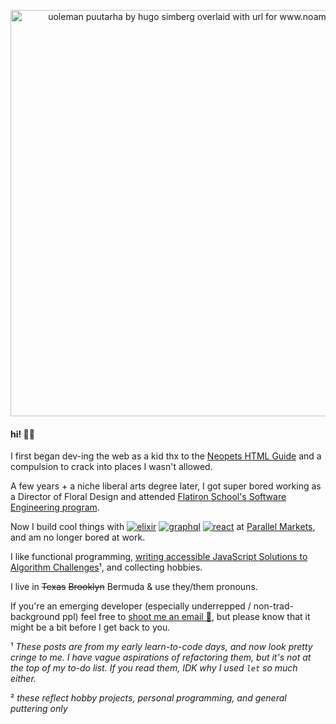 
<p align="center">
  <a href="https://www.noamsauerutley.com/"><img width="650" alt="uoleman puutarha by hugo simberg overlaid with url for www.noamsauerutley.com" src="https://user-images.githubusercontent.com/17517253/114214423-aa585280-993a-11eb-985a-48c86a9d9dd0.png"></a>
</p>
  
#### hi! 👋🏻
I first began dev-ing the web as a kid thx to the [Neopets HTML Guide](http://www.neopets.com/help/html1.phtml) and a compulsion to crack into places I wasn't allowed. 

A few years + a niche liberal arts degree later, I got super bored working as a Director of Floral Design and attended [Flatiron School's Software Engineering program](https://flatironschool.com/career-courses/coding-bootcamp). 

Now I build cool things with <a href="https://elixir-lang.org/"><img alt="elixir" src="https://img.shields.io/badge/Elixir-informational?style=flat&logo=elixir&logoColor=9ba4b4&color=31363e"></a> <a href="https://graphql.org/"><img alt="graphql" src="https://img.shields.io/badge/Graphql-informational?style=flat&logo=graphql&logoColor=9ba4b4&color=31363e"></a> <a href="https://reactjs.org/"><img alt="react" src="https://img.shields.io/badge/React-informational?style=flat&logo=react&logoColor=9ba4b4&color=31363e"></a> at [Parallel Markets](https://parallelmarkets.com/), and am no longer bored at work.

I like functional programming, [writing accessible JavaScript Solutions to Algorithm Challenges](https://medium.com/@noamsauerutley)¹, and collecting hobbies.

I live in ~~Texas~~ ~~Brooklyn~~ Bermuda & use they/them pronouns.

<p>
If you're an emerging developer (especially underrepped / non-trad-background ppl) feel free to <a href="mailto:noamsauerutley@gmail.com">shoot me an email 📧</a>, but please know that it might be a bit before I get back to you.
</p>

¹ _These posts are from my early learn-to-code days, and now look pretty cringe to me. I have vague aspirations of refactoring them, but it's not at the top of my to-do list. If you read them, IDK why I used `let` so much either._

² _these reflect hobby projects, personal programming, and general puttering only_
